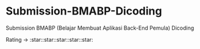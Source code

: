 # Submission-BMABP-Dicoding
Submission BMABP (Belajar Membuat Aplikasi Back-End Pemula) Dicoding

<p>Rating -> :star::star::star::star::star:</p>
